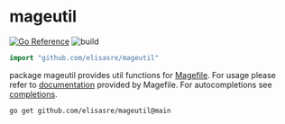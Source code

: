 # mageutil

[![Go Reference](https://pkg.go.dev/badge/github.com/elisasre/mageutil.svg)](https://pkg.go.dev/github.com/elisasre/mageutil) ![build](https://github.com/elisasre/mageutil/actions/workflows/main.yml/badge.svg)
```go
import "github.com/elisasre/mageutil"
```

package mageutil provides util functions for [Magefile](<https://magefile.org/>). For usage please refer to [documentation](<https://magefile.org/importing/>) provided by Magefile. For autocompletions see [completions](<https://github.com/elisasre/mageutil/tree/main/completions>).

```
go get github.com/elisasre/mageutil@main
```
